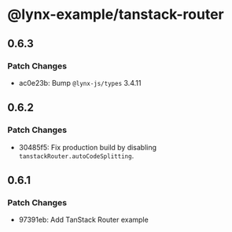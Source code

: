 # @lynx-example/tanstack-router

## 0.6.3

### Patch Changes

- ac0e23b: Bump `@lynx-js/types` 3.4.11

## 0.6.2

### Patch Changes

- 30485f5: Fix production build by disabling `tanstackRouter.autoCodeSplitting`.

## 0.6.1

### Patch Changes

- 97391eb: Add TanStack Router example
